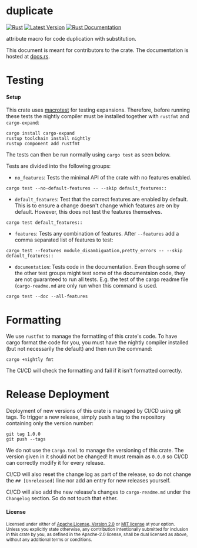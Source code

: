 duplicate
=============================

[![Rust](https://github.com/Emoun/duplicate/workflows/Rust/badge.svg)](https://github.com/Emoun/duplicate/actions)
[![Latest Version](https://img.shields.io/crates/v/duplicate.svg)](https://crates.io/crates/duplicate)
[![Rust Documentation](https://img.shields.io/badge/api-rustdoc-blue.svg)](https://docs.rs/duplicate)

attribute macro for code duplication with substitution.

This document is meant for contributors to the crate. The documentation is hosted at [docs.rs](https://docs.rs/duplicate).

# Testing

#### Setup

This crate uses [macrotest](https://crates.io/crates/macrotest) for testing expansions. 
Therefore, before running these tests the nightly compiler must be installed together with `rustfmt` and `cargo-expand`:

```
cargo install cargo-expand
rustup toolchain install nightly
rustup component add rustfmt
```

The tests can then be run normally using `cargo test` as seen below.

Tests are divided into the following groups:

- `no_features`:
Tests the minimal API of the crate with no features enabled. 

```
cargo test --no-default-features -- --skip default_features::
```

- `default_features`: 
Test that the correct features are enabled by default.
This is to ensure a change doesn't change which features are on by default.
However, this does not test the features themselves.

```
cargo test default_features::
```

- `features`:
Tests any combination of features. After `--features` add a comma separated list of features to test:

```
cargo test --features module_disambiguation,pretty_errors -- --skip default_features::
```

- `documentation`:
Tests code in the documentation. Even though some of the other test groups might test some of the documentaion code, they are not guaranteed to run all tests. E.g. the test of the cargo readme file (`cargo-readme.md` are only run when this command is used.
```
cargo test --doc --all-features
```
# Formatting

We use `rustfmt` to manage the formatting of this crate's code.
To have cargo format the code for you, you must have the nightly compiler installed (but not necessarily the default) and then run the command:

```
cargo +nightly fmt
```

The CI/CD will check the formatting and fail if it isn't formatted correctly.

# Release Deployment

Deployment of new versions of this crate is managed by CI/CD using git tags. 
To trigger a new release, simply push a tag to the repository containing only the version number:

```
git tag 1.0.0
git push --tags
```

We do not use the `Cargo.toml` to manage the versioning of this crate.
The version given in it should not be changed! 
It must remain as `0.0.0` so CI/CD can correctly modify it for every release.

CI/CD will also reset the change log as part of the release, so do not change the `## [Unreleased]` line nor add an entry for new releases yourself.

CI/CD will also add the new release's changes to `cargo-readme.md` under the `Changelog` section. So do not touch that either.

#### License

<sup>
Licensed under either of <a href="LICENSE-APACHE">Apache License, Version
2.0</a> or <a href="LICENSE-MIT">MIT license</a> at your option.
</sup>

<br>

<sub>
Unless you explicitly state otherwise, any contribution intentionally
submitted for inclusion in this crate by you, as defined in the Apache-2.0
license, shall be dual licensed as above, without any additional terms or
conditions.
</sub>

